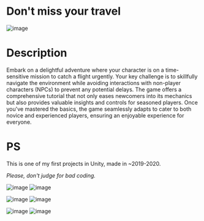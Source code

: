 # Don't miss your travel
![image](https://github.com/FidgHorlov/DontMissYourTravel/assets/110767790/435c2b16-38f6-495d-8619-ff69902d3495)

# Description
Embark on a delightful adventure where your character is on a time-sensitive mission to catch a flight urgently.
Your key challenge is to skillfully navigate the environment while avoiding interactions with non-player characters (NPCs) to prevent any potential delays. The game offers a comprehensive tutorial that not only eases newcomers into its mechanics but also provides valuable insights and controls for seasoned players. Once you've mastered the basics, the game seamlessly adapts to cater to both novice and experienced players, ensuring an enjoyable experience for everyone.

# PS
This is one of my first projects in Unity, made in ~2019-2020. 

_Please, don't judge for bad coding._

![image](https://github.com/FidgHorlov/DontMissYourTravel/assets/110767790/eca86634-b8e0-4ea0-8b1c-37796c52d779)
![image](https://github.com/FidgHorlov/DontMissYourTravel/assets/110767790/a7c8c91e-e33a-4bca-aec7-cfb56c38baf6)

![image](https://github.com/FidgHorlov/DontMissYourTravel/assets/110767790/d51b6f22-9f7b-4e42-9995-1aee4210956d)
![image](https://github.com/FidgHorlov/DontMissYourTravel/assets/110767790/54942c9f-a3db-4e11-8099-b5bb9ad43a1e)

![image](https://github.com/FidgHorlov/DontMissYourTravel/assets/110767790/c25e5435-fc56-4c33-8f01-828a94614e83)
![image](https://github.com/FidgHorlov/DontMissYourTravel/assets/110767790/adc97f1a-6abe-4210-865f-4681fa12448f)



